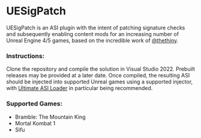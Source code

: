 # UESigPatch
UESigPatch is an ASI plugin with the intent of patching signature checks and subsequently enabling content mods for an increasing number of Unreal Engine 4/5 games, based on the incredible work of [@thethiny](https://github.com/thethiny).

### Instructions:
Clone the repository and compile the solution in Visual Studio 2022. Prebuilt releases may be provided at a later date. Once compiled, the resulting ASI should be injected into supported Unreal games using a supported injector, with [Ultimate ASI Loader](https://github.com/ThirteenAG/Ultimate-ASI-Loader) in particular being recommended.

### Supported Games:
 - Bramble: The Mountain King
 - Mortal Kombat 1
 - Sifu
